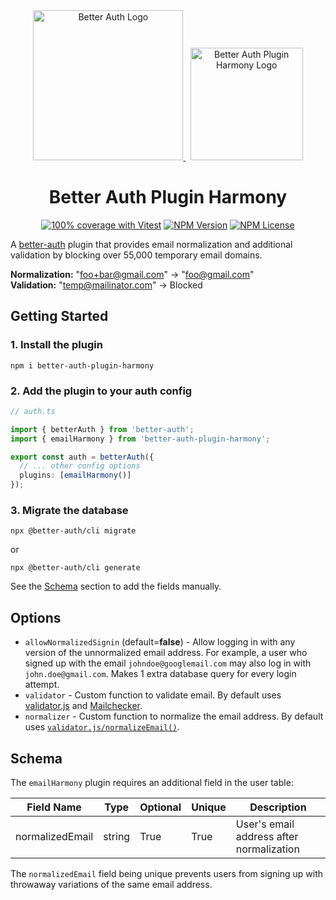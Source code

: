 <div align="center">
  <a href="https://github.com/better-auth/better-auth">
    <picture>
      <source
        srcset="https://raw.githubusercontent.com/gekorm/better-auth-plugin-harmony/refs/heads/main/packages/plugins/assets/better-auth-logo-dark-180.png"
        media="(prefers-color-scheme: dark)"
      />
      <source
        srcset="https://raw.githubusercontent.com/gekorm/better-auth-plugin-harmony/refs/heads/main/packages/plugins/assets/better-auth-logo-light-180.png"
        media="(prefers-color-scheme: light)"
      />
      <img
        width="240"
        height="auto"
        src="https://raw.githubusercontent.com/gekorm/better-auth-plugin-harmony/refs/heads/main/packages/plugins/assets/better-auth-logo-dark-180.png"
        alt="Better Auth Logo"
      />
    </picture>
  </a>
  &emsp14;
  <img
    alt="Better Auth Plugin Harmony Logo"
    src="https://raw.githubusercontent.com/gekorm/better-auth-plugin-harmony/refs/heads/main/packages/plugins/assets/better-auth-harmony-logo-180.png"
    width="180"
    height="auto"
  />
  <h1>Better Auth Plugin Harmony</h1>

<a href="https://github.com/gekorm/better-auth-plugin-harmony/actions/workflows/code-quality.yml"><img alt="100% coverage with Vitest" src="https://img.shields.io/badge/Coverage-100%25-green?style=flat-square&logo=vitest"></a>
<a href="https://www.npmjs.com/package/better-auth-plugin-harmony"><img alt="NPM Version" src="https://img.shields.io/npm/v/better-auth-plugin-harmony?style=flat-square"></a>
<a href="https://github.com/vercel/next.js/blob/canary/license.md"><img alt="NPM License" src="https://img.shields.io/npm/l/better-auth-plugin-harmony?style=flat-square"></a>

</div>

A [better-auth](https://github.com/better-auth/better-auth) plugin that provides email normalization
and additional validation by blocking over 55,000 temporary email domains.

**Normalization:** "foo+bar@gmail.com" -> "foo@gmail.com"  
**Validation:** "temp@mailinator.com" -> Blocked

## Getting Started

### 1. Install the plugin

```shell
npm i better-auth-plugin-harmony
```

### 2. Add the plugin to your auth config

```typescript
// auth.ts

import { betterAuth } from 'better-auth';
import { emailHarmony } from 'better-auth-plugin-harmony';

export const auth = betterAuth({
  // ... other config options
  plugins: [emailHarmony()]
});
```

### 3. Migrate the database

```shell
npx @better-auth/cli migrate
```

or

```shell
npx @better-auth/cli generate
```

See the [Schema](#schema) section to add the fields manually.

## Options

- `allowNormalizedSignin` (default=**false**) - Allow logging in with any version of the
  unnormalized email address. For example, a user who signed up with the email
  `johndoe@googlemail.com` may also log in with `john.doe@gmail.com`. Makes 1 extra database query
  for every login attempt.
- `validator` - Custom function to validate email. By default uses
  [validator.js](https://github.com/validatorjs/validator.js#validators) and
  [Mailchecker](https://github.com/FGRibreau/mailchecker).
- `normalizer` - Custom function to normalize the email address. By default uses
  [`validator.js/normalizeEmail()`](https://github.com/validatorjs/validator.js#sanitizers).

## Schema

The `emailHarmony` plugin requires an additional field in the user table:

| Field Name      | Type   | Optional | Unique | Description                              |
| --------------- | ------ | -------- | ------ | ---------------------------------------- |
| normalizedEmail | string | True     | True   | User's email address after normalization |

The `normalizedEmail` field being unique prevents users from signing up with throwaway variations of
the same email address.

